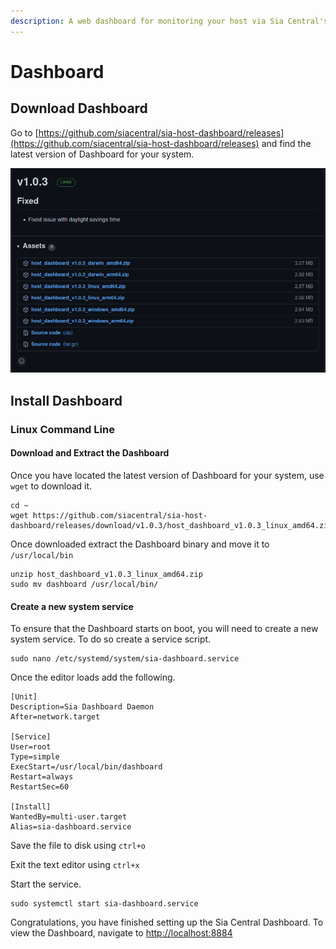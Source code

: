 ```yaml
---
description: A web dashboard for monitoring your host via Sia Central's Dashboard.
---
```


# Dashboard

## Download Dashboard

Go to [https://github.com/siacentral/sia-host-dashboard/releases](https://github.com/siacentral/sia-host-dashboard/releases) and find the latest version of Dashboard for your system.

![](../../../../.gitbook/assets/dashboard-download-latest.png)

## Install Dashboard

### Linux Command Line

#### Download and Extract the Dashboard

Once you have located the latest version of Dashboard for your system, use `wget` to download it.

```
cd ~
wget https://github.com/siacentral/sia-host-dashboard/releases/download/v1.0.3/host_dashboard_v1.0.3_linux_amd64.zip
```

Once downloaded extract the Dashboard binary and move it to `/usr/local/bin`

```
unzip host_dashboard_v1.0.3_linux_amd64.zip
sudo mv dashboard /usr/local/bin/
```



#### Create a new system service

To ensure that the Dashboard starts on boot, you will need to create a new system service. To do so create a service script.

```
sudo nano /etc/systemd/system/sia-dashboard.service
```

Once the editor loads add the following.

```
[Unit]
Description=Sia Dashboard Daemon
After=network.target

[Service]
User=root
Type=simple
ExecStart=/usr/local/bin/dashboard
Restart=always
RestartSec=60

[Install]
WantedBy=multi-user.target
Alias=sia-dashboard.service
```

Save the file to disk using `ctrl+o`

Exit the text editor using `ctrl+x`



Start the service.

```
sudo systemctl start sia-dashboard.service
```



Congratulations, you have finished setting up the Sia Central Dashboard. To view the Dashboard, navigate to [http://localhost:8884](http://localhost:8884)
